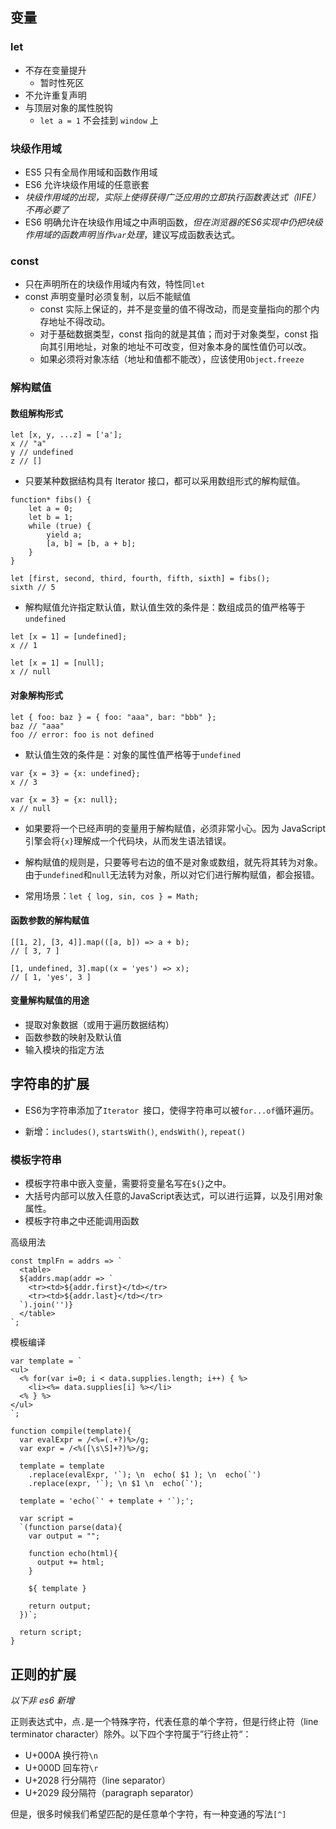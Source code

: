 ## 变量

### let 

- 不存在变量提升
	- 暂时性死区
- 不允许重复声明
- 与顶层对象的属性脱钩
	- `let a = 1` 不会挂到 `window` 上

### 块级作用域

- ES5 只有全局作用域和函数作用域
- ES6 允许块级作用域的任意嵌套
- *块级作用域的出现，实际上使得获得广泛应用的立即执行函数表达式（IIFE）不再必要了*
- ES6 明确允许在块级作用域之中声明函数，*但在浏览器的ES6实现中仍把块级作用域的函数声明当作`var`处理*，建议写成函数表达式。

### const

- 只在声明所在的块级作用域内有效，特性同`let`
- const 声明变量时必须复制，以后不能赋值
	- const 实际上保证的，并不是变量的值不得改动，而是变量指向的那个内存地址不得改动。
	- 对于基础数据类型，const 指向的就是其值；而对于对象类型，const 指向其引用地址，对象的地址不可改变，但对象本身的属性值仍可以改。
	- 如果必须将对象冻结（地址和值都不能改），应该使用`Object.freeze`

### 解构赋值

#### 数组解构形式

```
let [x, y, ...z] = ['a'];
x // "a"
y // undefined
z // []
```

- 只要某种数据结构具有 Iterator 接口，都可以采用数组形式的解构赋值。

```
function* fibs() {
    let a = 0;
    let b = 1;
    while (true) {
        yield a;
        [a, b] = [b, a + b];
    }
}

let [first, second, third, fourth, fifth, sixth] = fibs();
sixth // 5
```

- 解构赋值允许指定默认值，默认值生效的条件是：数组成员的值严格等于`undefined`

```
let [x = 1] = [undefined];
x // 1

let [x = 1] = [null];
x // null
```

#### 对象解构形式

```
let { foo: baz } = { foo: "aaa", bar: "bbb" };
baz // "aaa"
foo // error: foo is not defined
```

- 默认值生效的条件是：对象的属性值严格等于`undefined`

```
var {x = 3} = {x: undefined};
x // 3

var {x = 3} = {x: null};
x // null
```

- 如果要将一个已经声明的变量用于解构赋值，必须非常小心。因为 JavaScript 引擎会将`{x}`理解成一个代码块，从而发生语法错误。

- 解构赋值的规则是，只要等号右边的值不是对象或数组，就先将其转为对象。由于`undefined`和`null`无法转为对象，所以对它们进行解构赋值，都会报错。

- 常用场景：`let { log, sin, cos } = Math;`

#### 函数参数的解构赋值

```
[[1, 2], [3, 4]].map(([a, b]) => a + b);
// [ 3, 7 ]

[1, undefined, 3].map((x = 'yes') => x);
// [ 1, 'yes', 3 ]
```

#### 变量解构赋值的用途

- 提取对象数据（或用于遍历数据结构）
- 函数参数的映射及默认值
- 输入模块的指定方法


## 字符串的扩展

- ES6为字符串添加了`Iterator `接口，使得字符串可以被`for...of`循环遍历。

- 新增：`includes()`, `startsWith()`, `endsWith()`, `repeat()`

### 模板字符串

- 模板字符串中嵌入变量，需要将变量名写在`${}`之中。
- 大括号内部可以放入任意的JavaScript表达式，可以进行运算，以及引用对象属性。
- 模板字符串之中还能调用函数

高级用法

```
const tmplFn = addrs => `
  <table>
  ${addrs.map(addr => `
    <tr><td>${addr.first}</td></tr>
    <tr><td>${addr.last}</td></tr>
  `).join('')}
  </table>
`;
```

模板编译

```
var template = `
<ul>
  <% for(var i=0; i < data.supplies.length; i++) { %>
    <li><%= data.supplies[i] %></li>
  <% } %>
</ul>
`;

function compile(template){
  var evalExpr = /<%=(.+?)%>/g;
  var expr = /<%([\s\S]+?)%>/g;

  template = template
    .replace(evalExpr, '`); \n  echo( $1 ); \n  echo(`')
    .replace(expr, '`); \n $1 \n  echo(`');

  template = 'echo(`' + template + '`);';

  var script =
  `(function parse(data){
    var output = "";

    function echo(html){
      output += html;
    }

    ${ template }

    return output;
  })`;

  return script;
}
```


## 正则的扩展

*以下非 es6 新增*

正则表达式中，点`.`是一个特殊字符，代表任意的单个字符，但是行终止符（line terminator character）除外。以下四个字符属于”行终止符“：

- U+000A 换行符`\n`
- U+000D 回车符`\r`
- U+2028 行分隔符（line separator）
- U+2029 段分隔符（paragraph separator）

但是，很多时候我们希望匹配的是任意单个字符，有一种变通的写法`[^]`


